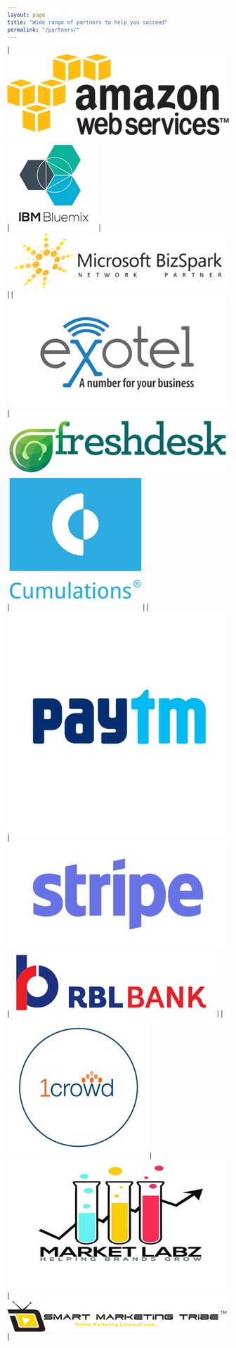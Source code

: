 ```yaml
---
layout: page
title: "Wide range of partners to help you succeed"
permalink: "/partners/"
---
```


|![AWS][aws]  |![IBM][IBM]  |![Microsoft][microsoft]  |
|![exotel][exotel]  |![freshdesk][freshdesk]  |![cumulations][cumulations]  |
|![Paytm][paytm]  |![stripe][stripe]  |![rbl][rbl]  |
|![1Crowd][1crowd]  |![marketlabz][marketlabz]  |![smart-marketing-tribe][smart-marketing-tribe]  |


[aws]: /public/aws.png "Amazon Web Services - $1000 credit"
[IBM]: /public/bluemix.jpg "IBM Bluemix - $1000/month credit for 1 year"
[microsoft]: /public/bizspark.png "Microsoft BizSpark - $750/month for 3 years or $120,000/2 years"
[cumulations]: /public/cumulations.png "Cumulations - mobile app development specialists"
[paytm]: /public/paytm.jpg "PayTM - fee-free transactions up to Rs. 300,000"
[1crowd]: /public/1crowd.png "1Crowd - equity crowdfunding advice and evaluation for select startups"
[stripe]: /public/stripe.png "Stripe Atlas - expedited business setup and global payments processing"
[rbl]: /public/rbl.png "RBL - expedited banking and startup advice"
[smart-marketing-tribe]: /public/smartmarketingtribe.png "Smart Marketing Tribe - Digital marketing advice and training"
[marketlabz]: /public/marketlabz.jpg "Market Labz - Digital marketing advice and services"
[exotel]: /public/exotel.png "Exotel - 6 months free service"
[freshdesk]: /public/freshdesk.png "FreshDesk - 6 months free service"
